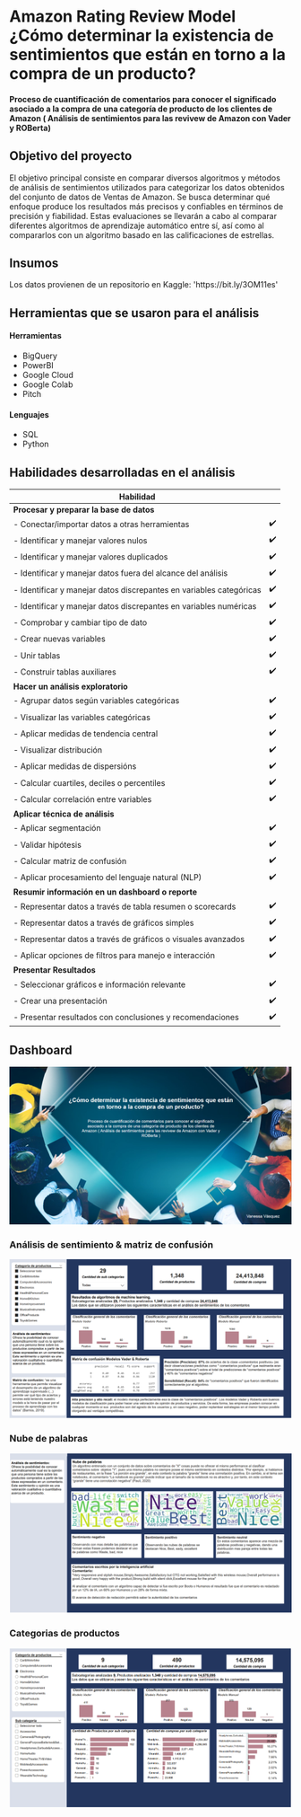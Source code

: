<h1>Amazon Rating Review Model ¿Cómo determinar la existencia de sentimientos que están en torno a la compra de un producto?</h1>

<h4>Proceso de cuantificación de comentarios para conocer el significado asociado a la compra de una categoría de producto de los clientes de Amazon ( Análisis de sentimientos para las revivew de Amazon con Vader y ROBerta)</h4>
 
<h2>Objetivo del proyecto</h2>
<p>
El objetivo principal consiste en comparar diversos algoritmos y métodos de análisis de sentimientos utilizados para categorizar los datos obtenidos del conjunto de datos de Ventas de Amazon. Se busca determinar qué enfoque produce los resultados más precisos y confiables en términos de precisión y fiabilidad. Estas evaluaciones se llevarán a cabo al comparar diferentes algoritmos de aprendizaje automático entre sí, así como al compararlos con un algoritmo basado en las calificaciones de estrellas.
</p>

<h2>Insumos</h2>
<p>
Los datos provienen de un repositorio en Kaggle: 'https://bit.ly/3OM11es'
</p>

<h2>Herramientas que se usaron para el análisis</h2>
<p>

#### Herramientas 

- BigQuery
- PowerBI
- Google Cloud
- Google Colab
- Pitch
     
#### Lenguajes

* SQL
* Python
  
</p>

<h2>Habilidades desarrolladas en el análisis</h2>


| Habilidad |                         |
|---|---|
| **Procesar y preparar la base de datos** |
|  - Conectar/importar datos a otras herramientas | ✔️  |
|  - Identificar y manejar valores nulos | ✔️  |
|  - Identificar y manejar valores duplicados | ✔️  |
|  - Identificar y manejar datos fuera del alcance del análisis | ✔️  |
|  - Identificar y manejar datos discrepantes en variables categóricas| ✔️ |
|  - Identificar y manejar datos discrepantes en variables numéricas | ✔️  |
|  - Comprobar y cambiar tipo de dato | ✔️  |
|  - Crear nuevas variables| ✔️  |
|  - Unir tablas | ✔️ |
|  - Construir tablas auxiliares|✔️  |
| **Hacer un análisis exploratorio**  |  |
|  - Agrupar datos según variables categóricas | ✔️ |
|  - Visualizar las variables categóricas |✔️  |
|  - Aplicar medidas de tendencia central | ✔️  |
|  - Visualizar distribución | ✔️  |
|  - Aplicar medidas de dispersións| ✔️ |
|  - Calcular cuartiles, deciles o percentiles | ✔️  |
|  - Calcular correlación entre variables | ✔️  |
|  **Aplicar técnica de análisis** | |
|  - Aplicar segmentación | ✔️  |
|  - Validar hipótesis | ✔️ |
|  - Calcular matriz de confusión| ✔️  |
|  - Aplicar procesamiento del lenguaje natural (NLP)| ✔️  |
|  **Resumir información en un dashboard o reporte** |   |
|  - Representar datos a través de tabla resumen o scorecards | ✔️ |
|  - Representar datos a través de gráficos simples | ✔️ |
|  - Representar datos a través de gráficos o visuales avanzados| ✔️  |
|  - Aplicar opciones de filtros para manejo e interacción |✔️  |
|  **Presentar Resultados** | |   |
|   - Seleccionar gráficos e información relevante |✔️ |
|   - Crear una presentación | ✔️  |
|   - Presentar resultados con conclusiones y recomendaciones | ✔️ |

<h2>Dashboard</h2>

![](https://github.com/Vanessa-VasquezLozano/rating_review_models/blob/main/img/Linkedin.PNG)
### Análisis de sentimiento & matriz de confusión
![](https://github.com/Vanessa-VasquezLozano/rating_review_models/blob/main/img/L2.PNG)
### Nube de palabras
![](https://github.com/Vanessa-VasquezLozano/rating_review_models/blob/main/img/L3.PNG)
### Categorias de productos
![](https://github.com/Vanessa-VasquezLozano/rating_review_models/blob/main/img/L4.PNG)


